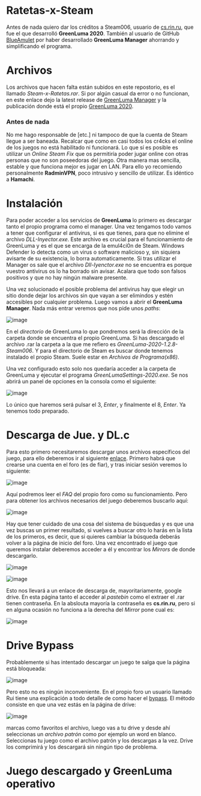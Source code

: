# Ratetas-x-Steam

Antes de nada quiero dar los créditos a Steam006, usuario de [cs.rin.ru](https://cs.rin.ru/forum/), que fue el que desarrolló **GreenLuma 2020**. También al usuario de GitHub [BlueAmulet](https://github.com/BlueAmulet) por haber desarrollado **GreenLuma Manager** ahorrando y simplificando el programa. 


# Archivos

Los archivos que hacen falta están subidos en este repostorio, es el llamado _Steam-x-Ratetas.rar_. Si por algún casual da error o no funcionan, en este enlace dejo la latest release de [GreenLuma Manager](https://github.com/BlueAmulet/GreenLuma-2020-Manager/releases/tag/v1.3.8.7) y la publicación donde está el propio [GreenLuma 2020](https://cs.rin.ru/forum/viewtopic.php?f=29&t=103709).

### Antes de nada

No me hago responsable de [etc.] ni tampoco de que la cuenta de Steam llegue a ser baneada. Recalcar que como en casi todos los cr4cks el online de los juegos no está habilitado ni funcionará. Lo que sí es posible es utilizar un _Online Steam Fix_ que os permitiría poder jugar online con otras personas que no son poseedoras del juego. Otra manera mas sencilla, estable y que funciona mejor es jugar en LAN. Para ello yo recomiendo personalmente **RadminVPN**, poco intrusivo y sencillo de utilizar. Es idéntico a **Hamachi**.


# Instalación

Para poder acceder a los servicios de **GreenLuma** lo primero es descargar tanto el propio programa como el manager. Una vez tengamos todo vamos a tener que configurar el antivirus, si es que tienes, para que no elimine el archivo _DLL-Inyector.exe_. Este archivo es crucial para el funcionamiento de GreenLuma y es el que se encarga de la emul4ci0n de Steam. Windows Defender lo detecta como un virus o software malicioso y, sin siquiera avisarte de su existencia, lo borra automaticamente. Si tras utilizar el Manager os sale que el archivo _Dll-Iyenctor.exe_ no se encuentra es porque vuestro antivirus os lo ha borrado sin avisar. Acalara que todo son falsos positivos y que no hay ningún malware presente.

Una vez solucionado el posible problema del antivirus hay que elegir un sitio donde dejar los archivos sin que vayan a ser elimindos y estén accesibles por cualquier problema. Luego vamos a abrir el **GreenLuma Manager**. Nada más entrar veremos que nos pide unos _paths_:

![image](https://user-images.githubusercontent.com/38992221/172468309-042134db-69ea-4bc8-8017-6615c43fc183.png)

En el _directorio_ de GreenLuma lo que pondremos será la dirección de la carpeta donde se encuentra el propio GreenLuma. Si has descargado el archivo .rar la carpeta a la que me refiero es _GreenLuma-2020-1.2.8-Steam006_. Y para el directorio de Steam es buscar donde tenemos instalado el propio Steam. Suele estar en _Archivos de Programa(x86)_.

Una vez configurado esto solo nos quedaría acceder a la carpeta de GreenLuma y ejecutar el programa _GreenLumaSettings-2020.exe_. Se nos abrirá un panel de opciones en la consola como el siguiente:

![image](https://user-images.githubusercontent.com/38992221/172469408-757503dd-5493-40c4-9910-81e72648927d.png)

Lo único que haremos será pulsar el 3, _Enter_, y finalmente el 8, _Enter_. Ya tenemos todo preparado.

# Descarga de Jue. y DL.c

Para esto primero necesitaremos descargar unos archivos específicos del juego, para ello deberemos ir al siguiente [enlace](https://cs.rin.ru/forum/viewforum.php?f=22). Primero habrá que crearse una cuenta en el foro (es de fiar), y tras iniciar sesión veremos lo siguiente:

![image](https://user-images.githubusercontent.com/38992221/172470532-22cddffe-af62-4cbb-992a-4d574e657a99.png)

Aquí podremos leer el _FAQ_ del propio foro como su funcionamiento. Pero para obtener los archivos necesarios del juego deberemos buscarlo aquí:

![image](https://user-images.githubusercontent.com/38992221/172470720-03305b36-efd8-42a3-9e4a-d173567233cd.png)

Hay que tener cuidado de una cosa del sistema de búsquedas y es que una vez buscas un primer resultado, si vuelves a buscar otro lo harás en la lista de los primeros, es decir, que si quieres cambiar la búsqueda deberás volver a la página de inicio del foro. Una vez encontrado el juego que queremos instalar deberemos acceder a él y encontrar los _Mirrors_ de donde descargarlo. 

![image](https://user-images.githubusercontent.com/38992221/172471181-b53f26ce-b822-4758-aae1-9e50b475df9a.png)

![image](https://user-images.githubusercontent.com/38992221/172471215-8d4da699-edc3-4d4e-a7f5-273c89efa78e.png)

Esto nos llevará a un enlace de descarga de, mayoritariamente, google drive. En esta página tanto el acceder al _pastebin_ como el extraer el .rar tienen contraseña. En la abslouta mayoría la contraseña es **cs.rin.ru**, pero si en alguna ocasión no funciona a la derecha del _Mirror_ pone cual es:

![image](https://user-images.githubusercontent.com/38992221/172471500-5f9bbd7f-7f08-44c8-b6dc-c19c6d235f38.png)

# Drive Bypass

Probablemente si has intentado descargar un juego te salga que la página está bloqueada:

![image](https://user-images.githubusercontent.com/38992221/172471938-126b0bec-44d7-40d6-b5e9-d76844ee4b6f.png)

Pero esto no es ningún inconveniente. En el propio foro un usuario llamado Rui tiene una explicación a todo detalle de como hacer el [bypass](https://cs.rin.ru/forum/viewtopic.php?p=2490111#p2490111). El método consiste en que una vez estás en la página de drive:

![image](https://user-images.githubusercontent.com/38992221/172472268-16e52b6b-ed1f-4abe-90ef-35aca403359f.png)
 
marcas como favoritos el archivo, luego vas a tu drive y desde ahí seleccionas un _archivo patrón_ como por ejemplo un word en blanco. Seleccionas tu juego como el archivo patrón y los descargas a la vez. Drive los comprimirá y los descargará sin ningún tipo de problema.

# Juego descargado y GreenLuma operativo



